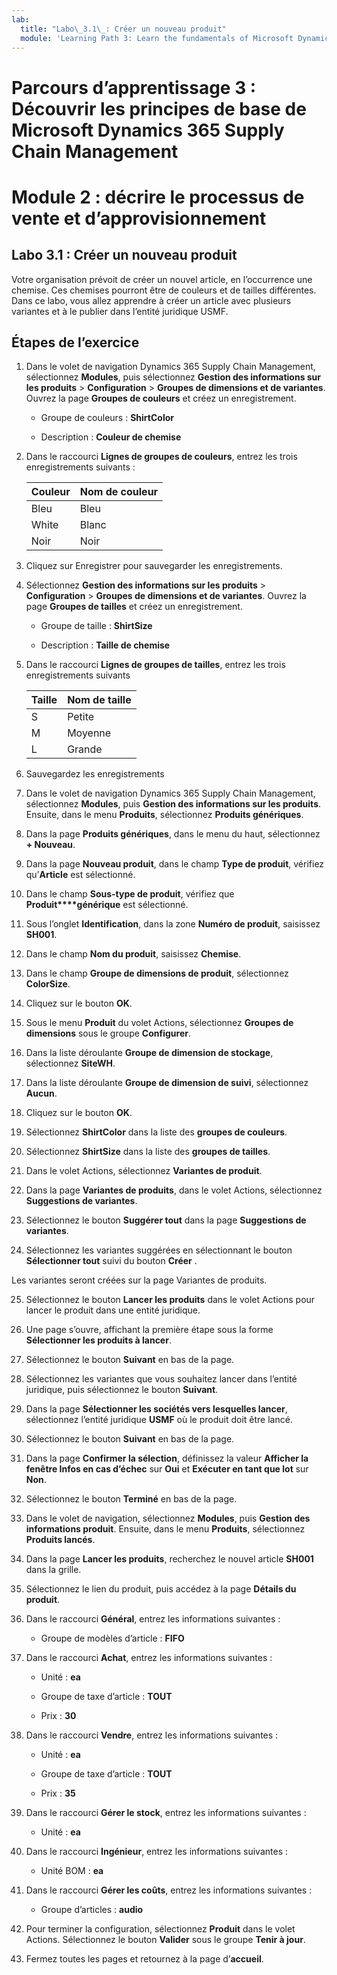 ```yaml
---
lab:
  title: "Labo\_3.1\_: Créer un nouveau produit"
  module: 'Learning Path 3: Learn the fundamentals of Microsoft Dynamics 365 Supply Chain Management'
---
```


# Parcours d’apprentissage 3 : Découvrir les principes de base de Microsoft Dynamics 365 Supply Chain Management
# Module 2 : décrire le processus de vente et d’approvisionnement

## Labo 3.1 : Créer un nouveau produit

Votre organisation prévoit de créer un nouvel article, en l’occurrence une chemise. Ces chemises pourront être de couleurs et de tailles différentes. Dans ce labo, vous allez apprendre à créer un article avec plusieurs variantes et à le publier dans l’entité juridique USMF.

## Étapes de l’exercice

1. Dans le volet de navigation Dynamics 365 Supply Chain Management, sélectionnez **Modules**, puis sélectionnez **Gestion des informations sur les produits** > **Configuration** > **Groupes de dimensions et de variantes**. Ouvrez la page **Groupes de couleurs** et créez un enregistrement.

    - Groupe de couleurs : **ShirtColor**

    - Description : **Couleur de chemise**

2. Dans le raccourci **Lignes de groupes de couleurs**, entrez les trois enregistrements suivants :

    | **Couleur** | **Nom de couleur** |
    |-----------|----------------|
    | Bleu      | Bleu           |
    | White     | Blanc          |
    | Noir     | Noir          |


3. Cliquez sur Enregistrer pour sauvegarder les enregistrements.

4. Sélectionnez **Gestion des informations sur les produits** > **Configuration** > **Groupes de dimensions et de variantes**. Ouvrez la page **Groupes de tailles** et créez un enregistrement.

    - Groupe de taille : **ShirtSize**

    - Description : **Taille de chemise**

5. Dans le raccourci **Lignes de groupes de tailles**, entrez les trois enregistrements suivants

    | **Taille** | **Nom de taille** |
    |----------|---------------|
    | S        | Petite         |
    | M        | Moyenne        |
    | L        | Grande         |


6. Sauvegardez les enregistrements

7. Dans le volet de navigation Dynamics 365 Supply Chain Management, sélectionnez **Modules**, puis **Gestion des informations sur les produits**. Ensuite, dans le menu **Produits**, sélectionnez **Produits génériques**.

8. Dans la page **Produits génériques**, dans le menu du haut, sélectionnez **+ Nouveau**.

9. Dans la page **Nouveau produit**, dans le champ **Type de produit**, vérifiez qu’**Article** est sélectionné.

10. Dans le champ **Sous-type de produit**, vérifiez que **Produit****générique** est sélectionné.

11. Sous l’onglet **Identification**, dans la zone **Numéro de produit**, saisissez **SH001**.

12. Dans le champ **Nom du produit**, saisissez **Chemise**.

13. Dans le champ **Groupe de dimensions de produit**, sélectionnez **ColorSize**.

14. Cliquez sur le bouton **OK**.

15. Sous le menu **Produit** du volet Actions, sélectionnez **Groupes de dimensions** sous le groupe **Configurer**.

16. Dans la liste déroulante **Groupe de dimension de stockage**, sélectionnez **SiteWH**.

17. Dans la liste déroulante **Groupe de dimension de suivi**, sélectionnez **Aucun**.

18. Cliquez sur le bouton **OK**.

19. Sélectionnez **ShirtColor** dans la liste des **groupes de couleurs**.

20. Sélectionnez **ShirtSize** dans la liste des **groupes de tailles**.

21. Dans le volet Actions, sélectionnez **Variantes de produit**.

22. Dans la page **Variantes de produits**, dans le volet Actions, sélectionnez **Suggestions de variantes**.

23. Sélectionnez le bouton **Suggérer tout** dans la page **Suggestions de variantes**.

24. Sélectionnez les variantes suggérées en sélectionnant le bouton **Sélectionner tout** suivi du bouton **Créer** .

Les variantes seront créées sur la page Variantes de produits.

25. Sélectionnez le bouton **Lancer les produits** dans le volet Actions pour lancer le produit dans une entité juridique.

26. Une page s’ouvre, affichant la première étape sous la forme **Sélectionner les produits à lancer**.

27. Sélectionnez le bouton **Suivant** en bas de la page.

28. Sélectionnez les variantes que vous souhaitez lancer dans l’entité juridique, puis sélectionnez le bouton **Suivant**.

29. Dans la page **Sélectionner les sociétés vers lesquelles lancer**, sélectionnez l’entité juridique **USMF** où le produit doit être lancé.

30. Sélectionnez le bouton **Suivant** en bas de la page.

31. Dans la page **Confirmer la sélection**, définissez la valeur **Afficher la fenêtre Infos en cas d’échec** sur **Oui** et **Exécuter en tant que lot** sur **Non**.

32. Sélectionnez le bouton **Terminé** en bas de la page.

16. Dans le volet de navigation, sélectionnez **Modules**, puis **Gestion des informations produit**. Ensuite, dans le menu **Produits**, sélectionnez **Produits lancés**.

33. Dans la page **Lancer les produits**, recherchez le nouvel article **SH001** dans la grille.

34. Sélectionnez le lien du produit, puis accédez à la page **Détails du produit**.

35. Dans le raccourci **Général**, entrez les informations suivantes :

    - Groupe de modèles d’article : **FIFO**

36. Dans le raccourci **Achat**, entrez les informations suivantes :

    - Unité : **ea**

    - Groupe de taxe d’article : **TOUT**

    - Prix : **30**

37. Dans le raccourci **Vendre**, entrez les informations suivantes :

    - Unité : **ea**

    - Groupe de taxe d’article : **TOUT**

    - Prix : **35**

38. Dans le raccourci **Gérer le stock**, entrez les informations suivantes :

    - Unité : **ea**

39. Dans le raccourci **Ingénieur**, entrez les informations suivantes :

    - Unité BOM : **ea**

40. Dans le raccourci **Gérer les coûts**, entrez les informations suivantes :

    - Groupe d’articles : **audio**

41. Pour terminer la configuration, sélectionnez **Produit** dans le volet Actions. Sélectionnez le bouton **Valider** sous le groupe **Tenir à jour**.

42. Fermez toutes les pages et retournez à la page d’**accueil**.

 
